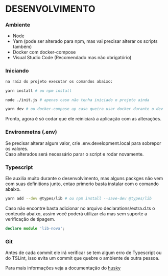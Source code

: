 DESENVOLVIMENTO
===============

### Ambiente

* Node
* Yarn (pode ser alterado para npm, mas vai precisar alterar os scripts também)
* Docker com docker-compose
* Visual Studio Code (Recomendado mas não obrigatório)

### Iniciando 

```bash
na raíz do projeto executar os comandos abaixo:

yarn install # ou npm install

node ./init.js # apenas caso não tenha iniciado o projeto ainda

yarn dev # ou docker-compose up caso queira usar docker durante o dev
```

Pronto, agora é só codar que ele reiniciará a aplicação com as alterações.

### Environmetns (.env)

Se precisar alterar algum valor, crie .env.development.local para sobrepor os valores.  
Caso alterados será necessário parar o script e rodar novamente.

### Typescript

Ele auxilia muito durante o desenvolvimento, mas alguns packges não vem com suas
definitions junto, entao primerio basta instalar com o comando abaixo. 

```bash
yarn add --dev @types/lib # ou npm install --save-dev @types/lib
```

Caso não encontre basta adicionar no arquivo declarations/extra.d.ts o conteudo abaixo,
assim você poderá utilizar ela mas sem suporte a verificação de tipagem.

```ts
declare module 'lib-nova';
```

### Git 

Antes de cada commit ele irá verificar se tem algum erro de Typescript ou do TSLint,
isso evita um commit que quebre o ambiente de outra pessoa.

Para mais informações veja a documentação do 
[husky](https://github.com/typicode/husky)